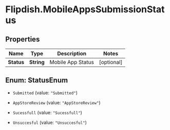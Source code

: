 # Flipdish.MobileAppsSubmissionStatus

## Properties
Name | Type | Description | Notes
------------ | ------------- | ------------- | -------------
**Status** | **String** | Mobile App Status | [optional] 


<a name="StatusEnum"></a>
## Enum: StatusEnum


* `Submitted` (value: `"Submitted"`)

* `AppStoreReview` (value: `"AppStoreReview"`)

* `Sucessfull` (value: `"Sucessfull"`)

* `Unsuccesful` (value: `"Unsuccesful"`)




